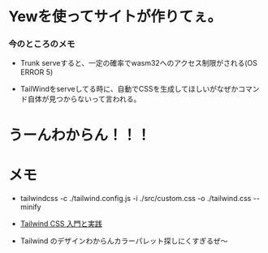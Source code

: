# Yewを使ってサイトが作りてぇ。

### 今のところのメモ
* Trunk serveすると、一定の確率でwasm32へのアクセス制限がされる(OS ERROR 5)


* TailWindをserveしてる時に、自動でCSSを生成してほしいがなぜかコマンド自体が見つからないって言われる。

# うーんわからん！！！

# メモ
* tailwindcss -c ./tailwind.config.js -i ./src/custom.css -o ./tailwind.css --minify

* [Tailwind CSS 入門と実践](https://zenn.dev/yohei_watanabe/books/c0b573713734b9/viewer/dffdcd)

* Tailwind のデザインわからんカラーパレット探しにくすぎるぜ～